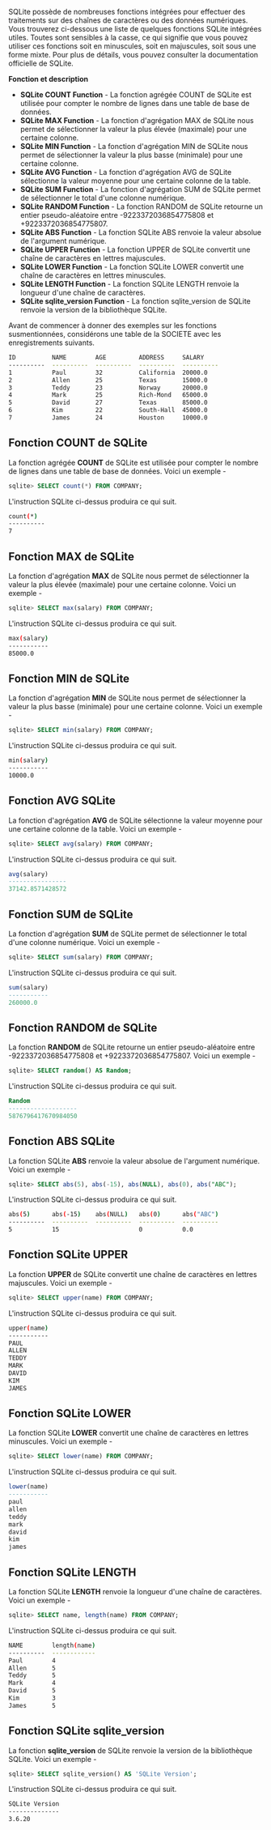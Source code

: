 SQLite possède de nombreuses fonctions intégrées pour effectuer des traitements sur des chaînes de caractères ou des données numériques. Vous trouverez ci-dessous une liste de quelques fonctions SQLite intégrées utiles. Toutes sont sensibles à la casse, ce qui signifie que vous pouvez utiliser ces fonctions soit en minuscules, soit en majuscules, soit sous une forme mixte. Pour plus de détails, vous pouvez consulter la documentation officielle de SQLite.

**Fonction et description**

- **SQLite COUNT Function** - La fonction agrégée COUNT de SQLite est utilisée pour compter le nombre de lignes dans une table de base de données.
- **SQLite MAX Function** - La fonction d'agrégation MAX de SQLite nous permet de sélectionner la valeur la plus élevée (maximale) pour une certaine colonne.
- **SQLite MIN Function** - La fonction d'agrégation MIN de SQLite nous permet de sélectionner la valeur la plus basse (minimale) pour une certaine colonne.
- **SQLite AVG Function** - La fonction d'agrégation AVG de SQLite sélectionne la valeur moyenne pour une certaine colonne de la table.
- **SQLite SUM Function** - La fonction d'agrégation SUM de SQLite permet de sélectionner le total d'une colonne numérique.
- **SQLite RANDOM Function** - La fonction RANDOM de SQLite retourne un entier pseudo-aléatoire entre -9223372036854775808 et +9223372036854775807.
- **SQLite ABS Function** - La fonction SQLite ABS renvoie la valeur absolue de l'argument numérique.
- **SQLite UPPER Function** - La fonction UPPER de SQLite convertit une chaîne de caractères en lettres majuscules.
- **SQLite LOWER Function** - La fonction SQLite LOWER convertit une chaîne de caractères en lettres minuscules.
- **SQLite LENGTH Function** - La fonction SQLite LENGTH renvoie la longueur d'une chaîne de caractères.
- **SQLite sqlite_version Function** - La fonction sqlite_version de SQLite renvoie la version de la bibliothèque SQLite.

Avant de commencer à donner des exemples sur les fonctions susmentionnées, considérons une table de la SOCIETE avec les enregistrements suivants.

```bash
ID          NAME        AGE         ADDRESS     SALARY
----------  ----------  ----------  ----------  ----------
1           Paul        32          California  20000.0
2           Allen       25          Texas       15000.0
3           Teddy       23          Norway      20000.0
4           Mark        25          Rich-Mond   65000.0
5           David       27          Texas       85000.0
6           Kim         22          South-Hall  45000.0
7           James       24          Houston     10000.0
```

## Fonction COUNT de SQLite

La fonction agrégée **COUNT** de SQLite est utilisée pour compter le nombre de lignes dans une table de base de données. Voici un exemple -

```sql
sqlite> SELECT count(*) FROM COMPANY;
```

L'instruction SQLite ci-dessus produira ce qui suit.

```bash
count(*)
----------
7
```

## Fonction MAX de SQLite

La fonction d'agrégation **MAX** de SQLite nous permet de sélectionner la valeur la plus élevée (maximale) pour une certaine colonne. Voici un exemple -

```sql
sqlite> SELECT max(salary) FROM COMPANY;
```

L'instruction SQLite ci-dessus produira ce qui suit.

```bash
max(salary)
-----------
85000.0
```

## Fonction MIN de SQLite

La fonction d'agrégation **MIN** de SQLite nous permet de sélectionner la valeur la plus basse (minimale) pour une certaine colonne. Voici un exemple -

```sql
sqlite> SELECT min(salary) FROM COMPANY;
```

L'instruction SQLite ci-dessus produira ce qui suit.

```bash
min(salary)
-----------
10000.0
```

## Fonction AVG SQLite

La fonction d'agrégation **AVG** de SQLite sélectionne la valeur moyenne pour une certaine colonne de la table. Voici un exemple -

```sql
sqlite> SELECT avg(salary) FROM COMPANY;
```

L'instruction SQLite ci-dessus produira ce qui suit.

```sql
avg(salary)
----------------
37142.8571428572
```

## Fonction SUM de SQLite

La fonction d'agrégation **SUM** de SQLite permet de sélectionner le total d'une colonne numérique. Voici un exemple -

```sql
sqlite> SELECT sum(salary) FROM COMPANY;
```

L'instruction SQLite ci-dessus produira ce qui suit.

```sql
sum(salary)
-----------
260000.0
```

## Fonction RANDOM de SQLite

La fonction **RANDOM** de SQLite retourne un entier pseudo-aléatoire entre -9223372036854775808 et +9223372036854775807. Voici un exemple -

```sql
sqlite> SELECT random() AS Random;
```

L'instruction SQLite ci-dessus produira ce qui suit.

```sql
Random
-------------------
5876796417670984050
```

## Fonction ABS SQLite

La fonction SQLite **ABS** renvoie la valeur absolue de l'argument numérique. Voici un exemple -

```sql
sqlite> SELECT abs(5), abs(-15), abs(NULL), abs(0), abs("ABC");
```

L'instruction SQLite ci-dessus produira ce qui suit.

```bash
abs(5)      abs(-15)    abs(NULL)   abs(0)      abs("ABC")
----------  ----------  ----------  ----------  ----------
5           15                      0           0.0
```

## Fonction SQLite UPPER

La fonction **UPPER** de SQLite convertit une chaîne de caractères en lettres majuscules. Voici un exemple -

```sql
sqlite> SELECT upper(name) FROM COMPANY;
```

L'instruction SQLite ci-dessus produira ce qui suit.

```bash
upper(name)
-----------
PAUL
ALLEN
TEDDY
MARK
DAVID
KIM
JAMES
```

## Fonction SQLite LOWER

La fonction SQLite **LOWER** convertit une chaîne de caractères en lettres minuscules. Voici un exemple -

```sql
sqlite> SELECT lower(name) FROM COMPANY;
```

L'instruction SQLite ci-dessus produira ce qui suit.

```sql
lower(name)
-----------
paul
allen
teddy
mark
david
kim
james
```

## Fonction SQLite LENGTH

La fonction SQLite **LENGTH** renvoie la longueur d'une chaîne de caractères. Voici un exemple -

```sql
sqlite> SELECT name, length(name) FROM COMPANY;
```

L'instruction SQLite ci-dessus produira ce qui suit.

```bash
NAME        length(name)
----------  ------------
Paul        4
Allen       5
Teddy       5
Mark        4
David       5
Kim         3
James       5
```

## Fonction SQLite sqlite_version

La fonction **sqlite_version** de SQLite renvoie la version de la bibliothèque SQLite. Voici un exemple -

```sql
sqlite> SELECT sqlite_version() AS 'SQLite Version';
```

L'instruction SQLite ci-dessus produira ce qui suit.

```bash
SQLite Version
--------------
3.6.20
```